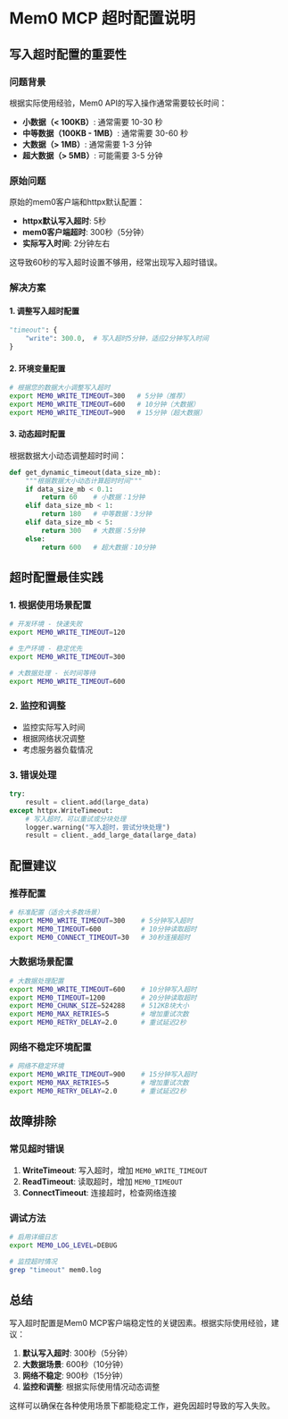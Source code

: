 # Mem0 MCP 超时配置说明

## 写入超时配置的重要性

### 问题背景
根据实际使用经验，Mem0 API的写入操作通常需要较长时间：
- **小数据（< 100KB）**: 通常需要 10-30 秒
- **中等数据（100KB - 1MB）**: 通常需要 30-60 秒  
- **大数据（> 1MB）**: 通常需要 1-3 分钟
- **超大数据（> 5MB）**: 可能需要 3-5 分钟

### 原始问题
原始的mem0客户端和httpx默认配置：
- **httpx默认写入超时**: 5秒
- **mem0客户端超时**: 300秒（5分钟）
- **实际写入时间**: 2分钟左右

这导致60秒的写入超时设置不够用，经常出现写入超时错误。

### 解决方案

#### 1. 调整写入超时配置
```python
"timeout": {
    "write": 300.0,  # 写入超时5分钟，适应2分钟写入时间
}
```

#### 2. 环境变量配置
```bash
# 根据您的数据大小调整写入超时
export MEM0_WRITE_TIMEOUT=300   # 5分钟（推荐）
export MEM0_WRITE_TIMEOUT=600   # 10分钟（大数据）
export MEM0_WRITE_TIMEOUT=900   # 15分钟（超大数据）
```

#### 3. 动态超时配置
根据数据大小动态调整超时时间：

```python
def get_dynamic_timeout(data_size_mb):
    """根据数据大小动态计算超时时间"""
    if data_size_mb < 0.1:
        return 60    # 小数据：1分钟
    elif data_size_mb < 1:
        return 180   # 中等数据：3分钟
    elif data_size_mb < 5:
        return 300   # 大数据：5分钟
    else:
        return 600   # 超大数据：10分钟
```

## 超时配置最佳实践

### 1. 根据使用场景配置
```bash
# 开发环境 - 快速失败
export MEM0_WRITE_TIMEOUT=120

# 生产环境 - 稳定优先
export MEM0_WRITE_TIMEOUT=300

# 大数据处理 - 长时间等待
export MEM0_WRITE_TIMEOUT=600
```

### 2. 监控和调整
- 监控实际写入时间
- 根据网络状况调整
- 考虑服务器负载情况

### 3. 错误处理
```python
try:
    result = client.add(large_data)
except httpx.WriteTimeout:
    # 写入超时，可以重试或分块处理
    logger.warning("写入超时，尝试分块处理")
    result = client._add_large_data(large_data)
```

## 配置建议

### 推荐配置
```bash
# 标准配置（适合大多数场景）
export MEM0_WRITE_TIMEOUT=300    # 5分钟写入超时
export MEM0_TIMEOUT=600          # 10分钟读取超时
export MEM0_CONNECT_TIMEOUT=30   # 30秒连接超时
```

### 大数据场景配置
```bash
# 大数据处理配置
export MEM0_WRITE_TIMEOUT=600    # 10分钟写入超时
export MEM0_TIMEOUT=1200         # 20分钟读取超时
export MEM0_CHUNK_SIZE=524288    # 512KB块大小
export MEM0_MAX_RETRIES=5        # 增加重试次数
export MEM0_RETRY_DELAY=2.0      # 重试延迟2秒
```

### 网络不稳定环境配置
```bash
# 网络不稳定环境
export MEM0_WRITE_TIMEOUT=900    # 15分钟写入超时
export MEM0_MAX_RETRIES=5        # 增加重试次数
export MEM0_RETRY_DELAY=2.0      # 重试延迟2秒
```

## 故障排除

### 常见超时错误
1. **WriteTimeout**: 写入超时，增加 `MEM0_WRITE_TIMEOUT`
2. **ReadTimeout**: 读取超时，增加 `MEM0_TIMEOUT`
3. **ConnectTimeout**: 连接超时，检查网络连接

### 调试方法
```bash
# 启用详细日志
export MEM0_LOG_LEVEL=DEBUG

# 监控超时情况
grep "timeout" mem0.log
```

## 总结

写入超时配置是Mem0 MCP客户端稳定性的关键因素。根据实际使用经验，建议：

1. **默认写入超时**: 300秒（5分钟）
2. **大数据场景**: 600秒（10分钟）
3. **网络不稳定**: 900秒（15分钟）
4. **监控和调整**: 根据实际使用情况动态调整

这样可以确保在各种使用场景下都能稳定工作，避免因超时导致的写入失败。
